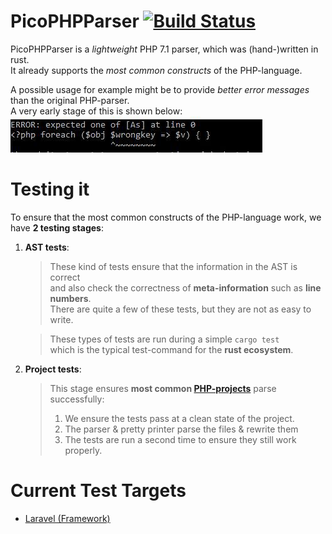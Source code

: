 # PicoPHPParser [![Build Status](https://travis-ci.org/steffengy/pico-php-parser.svg?branch=master)](https://travis-ci.org/steffengy/pico-php-parser)

PicoPHPParser is a *lightweight* PHP 7.1 parser, which was (hand-)written in rust.  
It already supports the *most common constructs* of the PHP-language.  

A possible usage for example might be to provide *better error messages* than the original PHP-parser.  
A very early stage of this is shown below:  
![alt text](/screenshot_example.jpg "")

# Testing it

To ensure that the most common constructs of the PHP-language work, we have **2 testing stages**:  

1. **AST tests**:

    > These kind of tests ensure that the information in the AST is correct  
    > and also check the correctness of **meta-information** such as **line numbers**.  
    > There are quite a few of these tests, but they are not as easy to write.  
    
    > These types of tests are run during a simple `cargo test`  
    which is the typical test-command for the **rust ecosystem**.  
2. **Project tests**:  

    > This stage ensures **most common [PHP-projects](#current-test-targets)** parse successfully:  
    > 1. We ensure the tests pass at a clean state of the project.    
    > 2. The parser & pretty printer parse the files & rewrite them   
    > 3. The tests are run a second time to ensure they still work properly.   

# Current Test Targets
- [Laravel (Framework)](https://github.com/laravel/framework)
